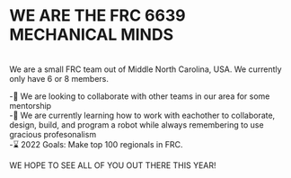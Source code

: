 # WE ARE THE FRC 6639 MECHANICAL MINDS
<br> 
    We are a small FRC team out of Middle North Carolina, USA. We currently only have 6 or 8 members.
    <br>

-🧑‍ We are looking to collaborate with other teams in our area for some mentorship 
<br>
-🧩 We are currently learning how to work with eachother to collaborate, design, build, and program a robot while always remembering to use gracious profesonalism
<br>
-⌛ 2022 Goals: Make top 100 regionals in FRC.

WE HOPE TO SEE ALL OF YOU OUT THERE THIS YEAR!
